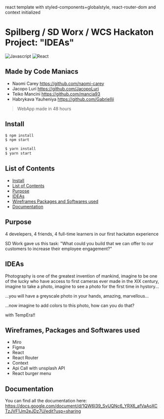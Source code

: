 react template with styled-components+globalstyle, react-router-dom and context initialized

# Spilberg / SD Worx / WCS Hackaton Project: "IDEAs"
![Javascript](https://aleen42.github.io/badges/src/javascript.svg)
![React](https://aleen42.github.io/badges/src/react.svg)

## Made by Code Maniacs
- Naomi Carey https://github.com/naomi-carey
- Jacopo Luri https://github.com/JacopoLuri
- Teiko Mancini https://github.com/mancia93
- Habrykava Yauheniya https://github.com/Gabriellji

> WebApp made in 48 hours

## Install
```bash
$ npm install
$ npm start

$ yarn install
$ yarn start
```

## List of Contents
- [Install](#install)
- [List of Contents](#list-of-contents)
- [Purpose](#purpose)
- [IDEAs](#ideas)
- [Wireframes Packages and Softwares used](#wireframes-packages-and-softwares-used)
- [Documentation](#documentation)

## Purpose
4 develepers, 4 friends, 4 full-time learners in our first hackaton experience

SD Work gave us this task:
"What could you build that we can offer to our customers to increase their employee engagement?"

## IDEAs
Photography is one of the greatest invention of mankind, imagine to be one of the lucky who have access to first cameras ever made in the XIX century, imagine to take a photo, imagine to see a photo for the first time in hystory...

...you will have a greyscale photo in your hands, amazing, marvellous...

...now imagine to add colors to this photo, how can you do that?

with TempEra!!

## Wireframes, Packages and Softwares used
- Miro
- Figma
- React
- React Router
- Context
- Api Call with unsplash API
- React burger menu

## Documentation
You can find all the documentation here: https://docs.google.com/document/d/1QW6I39_SvUQNc6_YRX6_afVaAoXCTzJVF1Jm2eJDz7U/edit?usp=sharing
